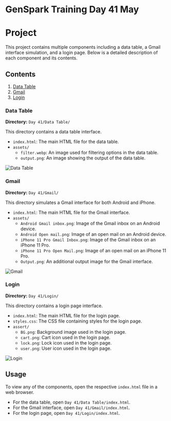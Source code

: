 # GenSpark Training Day 41 May

# Project

This project contains multiple components including a data table, a Gmail interface simulation, and a login page. Below is a detailed description of each component and its contents.

## Contents

1. [Data Table](#data-table)
2. [Gmail](#gmail)
3. [Login](#login)

### Data Table

**Directory:** `Day 41/Data Table/`

This directory contains a data table interface.

- `index.html`: The main HTML file for the data table.
- `assets/`
  - `filter.webp`: An image used for filtering options in the data table.
  - `output.png`: An image showing the output of the data table.

![Data Table]()

### Gmail

**Directory:** `Day 41/Gmail/`

This directory simulates a Gmail interface for both Android and iPhone.

- `index.html`: The main HTML file for the Gmail interface.
- `assets/`
  - `Android Gmail inbox.png`: Image of the Gmail inbox on an Android device.
  - `Android Open mail.png`: Image of an open mail on an Android device.
  - `iPhone 11 Pro Gmail Inbox.png`: Image of the Gmail inbox on an iPhone 11 Pro.
  - `iPhone 11 Pro Open Mail.png`: Image of an open mail on an iPhone 11 Pro.
  - `Output.png`: An additional output image for the Gmail interface.


![Gmail]()

### Login

**Directory:** `Day 41/Login/`

This directory contains a login page interface.

- `index.html`: The main HTML file for the login page.
- `styles.css`: The CSS file containing styles for the login page.
- `assert/`
  - `BG.png`: Background image used in the login page.
  - `cart.png`: Cart icon used in the login page.
  - `lock.png`: Lock icon used in the login page.
  - `user.png`: User icon used in the login page.

![Login]()

## Usage

To view any of the components, open the respective `index.html` file in a web browser.

- For the data table, open `Day 41/Data Table/index.html`.
- For the Gmail interface, open `Day 41/Gmail/index.html`.
- For the login page, open `Day 41/Login/index.html`.

